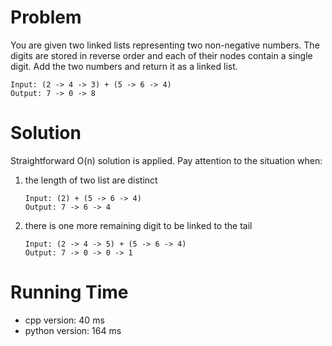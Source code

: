 # Problem

You are given two linked lists representing two non-negative numbers. The digits are stored in reverse order and each of their nodes contain a single digit. Add the two numbers and return it as a linked list.

```
Input: (2 -> 4 -> 3) + (5 -> 6 -> 4)
Output: 7 -> 0 -> 8
```


# Solution

Straightforward O(n) solution is applied. Pay attention to the situation when:

1. the length of two list are distinct

	```
	Input: (2) + (5 -> 6 -> 4)
	Output: 7 -> 6 -> 4
	```

2. there is one more remaining digit to be linked to the tail

	```
	Input: (2 -> 4 -> 5) + (5 -> 6 -> 4)
	Output: 7 -> 0 -> 0 -> 1
	```

# Running Time

- cpp version: 40 ms
- python version: 164 ms

